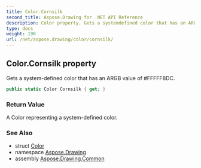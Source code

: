 ```yaml
---
title: Color.Cornsilk
second_title: Aspose.Drawing for .NET API Reference
description: Color property. Gets a systemdefined color that has an ARGB value of FFFFF8DC
type: docs
weight: 190
url: /net/aspose.drawing/color/cornsilk/
---
```

## Color.Cornsilk property

Gets a system-defined color that has an ARGB value of #FFFFF8DC.

```csharp
public static Color Cornsilk { get; }
```

### Return Value

A Color representing a system-defined color.

### See Also

* struct [Color](../)
* namespace [Aspose.Drawing](../../color/)
* assembly [Aspose.Drawing.Common](../../../)


